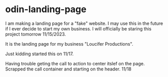 # odin-landing-page
I am making a landing page for a "fake" website.
I may use this in the future if I ever decide to start my own business.
I will officially be staring this project tomorrow 11/15/2023.

It is the landing page for my business "Loucifer Productions".

Just kidding started this on 11/17.

Having trouble geting the call to action to center itslef on the page.
Scrapped the call container and starting on the header. 11/18